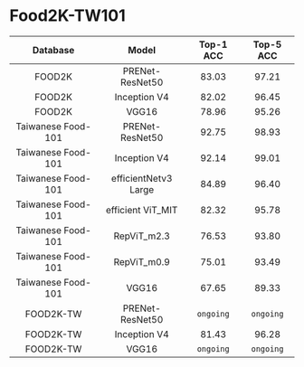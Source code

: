 # Food2K-TW101

| Database | Model | Top-1 ACC | Top-5 ACC |
| :---------: | :--------: | :--------: | :--------: |
| FOOD2K | PRENet-ResNet50 | 83.03 | 97.21 |   
| FOOD2K | Inception V4 | 82.02 | 96.45 |
| FOOD2K | VGG16 | 78.96 | 95.26 |
| Taiwanese Food-101 | PRENet-ResNet50 | 92.75 | 98.93 |
| Taiwanese Food-101 | Inception V4 | 92.14 | 99.01 |
| Taiwanese Food-101 | efficientNetv3 Large | 84.89 | 96.40 |
| Taiwanese Food-101 | efficient ViT_MIT | 82.32 | 95.78 |
| Taiwanese Food-101 | RepViT_m2.3 | 76.53 | 93.80 |
| Taiwanese Food-101 | RepViT_m0.9 | 75.01 | 93.49 |
| Taiwanese Food-101 | VGG16 | 67.65 | 89.33 |
| FOOD2K-TW | PRENet-ResNet50 | `ongoing` | `ongoing` |
| FOOD2K-TW | Inception V4 | 81.43 | 96.28 |
| FOOD2K-TW | VGG16 | `ongoing` | `ongoing` |

